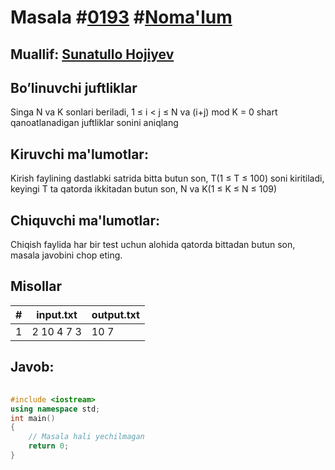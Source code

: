
<h1>Masala #<a href="https://robocontest.uz/tasks/0193">0193</a> #<a href="https://robocontest.uz/tasks?category=1">Noma'lum</a></h1>
<h2> Muallif: <a href="https://robocontest.uz/profile/sunnat">Sunatullo Hojiyev</a></h2>
<h2>Bo’linuvchi juftliklar</h2>
<p>Singa N va K sonlari beriladi, 1 ≤ i < j ≤ N va (i+j) mod K = 0 shart qanoatlanadigan juftliklar sonini aniqlang</p>
<h2>Kiruvchi ma'lumotlar:</h2>
<p>Kirish faylining dastlabki satrida bitta butun son, T(1 ≤ T ≤ 100) soni kiritiladi, keyingi T ta qatorda ikkitadan butun son, N va K(1 ≤ K ≤ N ≤ 109)</p>
<h2>Chiquvchi ma'lumotlar:</h2>
<p>Chiqish faylida har bir test uchun alohida qatorda bittadan butun son, masala javobini chop eting.</p>
<h2>Misollar</h2>
<table>
    <thead>
        <tr>
            <th>#</th>
            <th>input.txt</th>
            <th>output.txt</th>
        </tr>
    </thead>
    <tbody>
            <tr>
                <td>1</td>
                <td>2
10 4
7 3</td>
                <td>10
7</td>
            </tr>
    </tbody>
    </table>
    
<h2>Javob:</h2>

######
```cpp
#include <iostream>
using namespace std;
int main()
{
    // Masala hali yechilmagan
    return 0;
}
```
